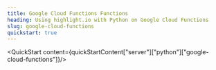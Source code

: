 ```yaml
---
title: Google Cloud Functions Functions
heading: Using highlight.io with Python on Google Cloud Functions
slug: google-cloud-functions
quickstart: true
---
```


<QuickStart content={quickStartContent["server"]["python"]["google-cloud-functions"]}/>
